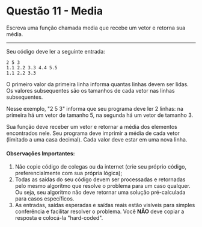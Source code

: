# Questão 11 - Media

Escreva uma função chamada media que recebe um vetor e retorna sua média.

<hr>

Seu código deve ler a seguinte entrada:

```
2 5 3 
1.1 2.2 3.3 4.4 5.5
1.1 2.2 3.3
```

O primeiro valor da primeira linha informa quantas linhas devem ser lidas. Os valores subsequentes são os tamanhos de cada vetor nas linhas subsequentes.

Nesse exemplo, "2 5 3" informa que seu programa deve ler 2 linhas: na primeira há um vetor de tamanho 5, na segunda há um vetor de tamanho 3.

Sua função deve receber um vetor e retornar a média dos elementos encontrados nele. Seu programa deve imprimir a média de cada vetor (limitado a uma casa decimal). Cada valor deve estar em uma nova linha.

#### Observações Importantes:

1. Não copie código de colegas ou da internet (crie seu próprio código, preferencialmente com sua própria lógica);
2. Todas as saídas do seu código devem ser processadas e retornadas pelo mesmo algoritmo que resolve o problema para um caso qualquer. Ou seja, seu algoritmo não deve retornar uma solução pré-calculada para casos específicos.
3. As entradas, saídas esperadas e saídas reais estão visíveis para simples conferência e facilitar resolver o problema. Você **NÃO** deve copiar a resposta e colocá-la "hard-coded".
